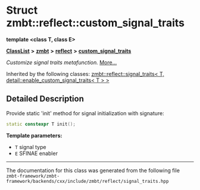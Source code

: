 

# Struct zmbt::reflect::custom\_signal\_traits

**template &lt;class T, class E&gt;**



[**ClassList**](annotated.md) **>** [**zmbt**](namespacezmbt.md) **>** [**reflect**](namespacezmbt_1_1reflect.md) **>** [**custom\_signal\_traits**](structzmbt_1_1reflect_1_1custom__signal__traits.md)



_Customize signal traits metafunction._ [More...](#detailed-description)






Inherited by the following classes: [zmbt::reflect::signal\_traits&lt; T, detail::enable\_custom\_signal\_traits&lt; T &gt; &gt;](structzmbt_1_1reflect_1_1signal__traits_3_01T_00_01detail_1_1enable__custom__signal__traits_3_01T_01_4_01_4.md)




























































## Detailed Description


Provide static 'init' method for signal initialization with signature: 
```C++
static constexpr T init();
```
 

**Template parameters:**


* `T` signal type 
* `E` SFINAE enabler 




    

------------------------------
The documentation for this class was generated from the following file `zmbt-framework/zmbt-framework/backends/cxx/include/zmbt/reflect/signal_traits.hpp`

